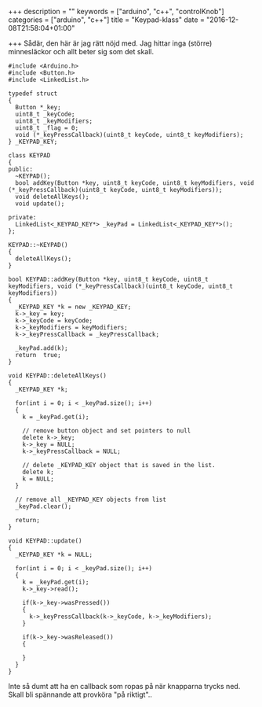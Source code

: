 +++
description = ""
keywords = ["arduino", "c++", "controlKnob"]
categories = ["arduino", "c++"]
title = "Keypad-klass"
date = "2016-12-08T21:58:04+01:00"

+++
Sådär, den här är jag rätt nöjd med. Jag hittar inga (större) minnesläckor och allt beter sig som det skall.

<!--more-->
```
#include <Arduino.h>
#include <Button.h>
#include <LinkedList.h>

typedef struct
{
  Button *_key;
  uint8_t _keyCode;
  uint8_t _keyModifiers;
  uint8_t _flag = 0;
  void (*_keyPressCallback)(uint8_t keyCode, uint8_t keyModifiers);
} _KEYPAD_KEY;

class KEYPAD
{
public:
  ~KEYPAD();
  bool addKey(Button *key, uint8_t keyCode, uint8_t keyModifiers, void (*_keyPressCallback)(uint8_t keyCode, uint8_t keyModifiers));
  void deleteAllKeys();
  void update();

private:
  LinkedList<_KEYPAD_KEY*> _keyPad = LinkedList<_KEYPAD_KEY*>();
};

KEYPAD::~KEYPAD()
{
  deleteAllKeys();
}

bool KEYPAD::addKey(Button *key, uint8_t keyCode, uint8_t keyModifiers, void (*_keyPressCallback)(uint8_t keyCode, uint8_t keyModifiers))
{
  _KEYPAD_KEY *k = new _KEYPAD_KEY;
  k->_key = key;
  k->_keyCode = keyCode;
  k->_keyModifiers = keyModifiers;
  k->_keyPressCallback = _keyPressCallback;

  _keyPad.add(k);
  return  true;
}

void KEYPAD::deleteAllKeys()
{
  _KEYPAD_KEY *k;

  for(int i = 0; i < _keyPad.size(); i++)
  {
    k = _keyPad.get(i);

    // remove button object and set pointers to null
    delete k->_key;
    k->_key = NULL;
    k->_keyPressCallback = NULL;

    // delete _KEYPAD_KEY object that is saved in the list.
    delete k;
    k = NULL;
  }

  // remove all _KEYPAD_KEY objects from list
  _keyPad.clear();

  return;
}

void KEYPAD::update()
{
  _KEYPAD_KEY *k = NULL;

  for(int i = 0; i < _keyPad.size(); i++)
  {
    k = _keyPad.get(i);
    k->_key->read();

    if(k->_key->wasPressed())
    {
      k->_keyPressCallback(k->_keyCode, k->_keyModifiers);
    }

    if(k->_key->wasReleased())
    {

    }
  }
}
```
Inte så dumt att ha en callback som ropas på när knapparna trycks ned. Skall bli spännande att provköra "på riktigt"..
